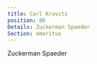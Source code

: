 ```yaml
---
title: Carl Kravitz
position: 86
Details: Zuckerman Spaeder
Section: emeritus
---
```


Zuckerman Spaeder